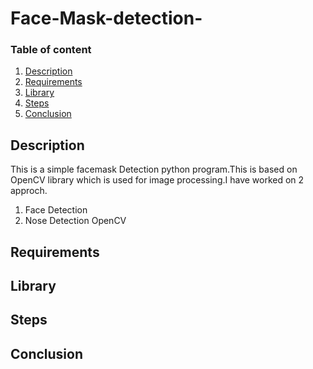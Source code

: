 # Face-Mask-detection-

### Table of content

1. [Description](#description)
2. [Requirements](#requirements)
3. [Library](#library)
4. [Steps](#steps)
5. [Conclusion](#conclusion)



<a name="description"></a>
## Description
This is a simple facemask Detection python program.This is based on OpenCV library which is used for image processing.I have worked on 2 approch.
1. Face Detection
2. Nose Detection
OpenCV 

<a name="requirements"></a>
## Requirements

<a name="library"></a>
## Library

<a name="steps"></a>
## Steps


<a name="conclusion"></a>
## Conclusion

